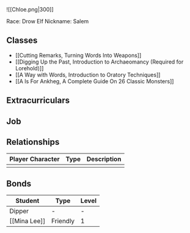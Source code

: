 ![[Chloe.png|300]]

Race: Drow Elf
Nickname: Salem

## Classes
- [[Cutting Remarks, Turning Words Into Weapons]]
- [[Digging Up the Past, Introduction to Archaeomancy (Required for Lorehold)]]
- [[A Way with Words, Introduction to Oratory Techniques]]
- [[A Is For Ankheg, A Complete Guide On 26 Classic Monsters]]

## Extracurriculars

## Job

## Relationships
| Player Character | Type | Description |
| ---------------- | ---- | ----------- |
|                  |      |             |

## Bonds
| Student      | Type     | Level |
| ------------ | -------- | ----- |
| Dipper       | -        | -     |
| [[Mina Lee]] | Friendly | 1      |
